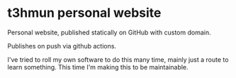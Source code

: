 # t3hmun personal website

Personal website, published statically on GitHub with custom domain.

Publishes on push via github actions.

I've tried to roll my own software to do this many time, mainly just a route to learn something.
This time I'm making this to be maintainable.